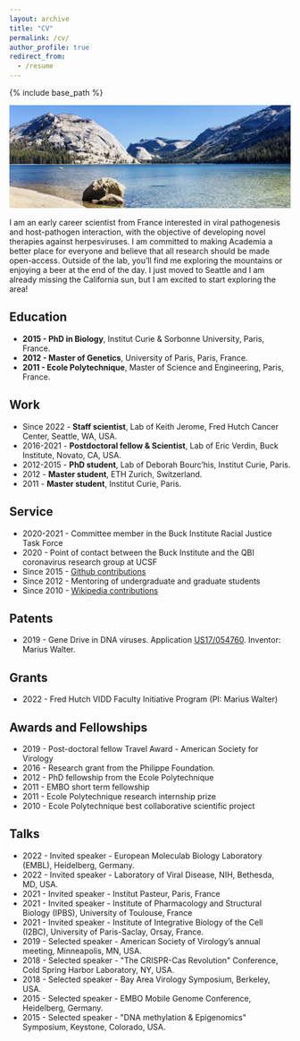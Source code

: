 ```yaml
---
layout: archive
title: "CV"
permalink: /cv/
author_profile: true
redirect_from:
  - /resume
---
```


{% include base_path %}

![GD](/images/Yosemite.jpg)

I am an early career scientist from France interested in viral pathogenesis and host-pathogen interaction, with the objective of developing novel therapies against herpesviruses. I am committed to making Academia a better place for everyone and believe that all research should be made open-access.
Outside of the lab, you’ll find me exploring the mountains or enjoying a beer at the end of the day. I just moved to Seattle and I am already missing the California sun, but I am excited to start exploring the area!

## Education
* **2015 - PhD in Biology**, Institut Curie & Sorbonne University, Paris, France.
* **2012 - Master of Genetics**,	University of Paris, Paris, France.
* **2011 - Ecole Polytechnique**,		Master of Science and Engineering, Paris, France.		

## Work
* Since 2022 -  **Staff scientist**, Lab of Keith Jerome, Fred Hutch Cancer Center, Seattle, WA, USA.
* 2016-2021 -  **Postdoctoral fellow & Scientist**, Lab of Eric Verdin, Buck Institute, Novato, CA, USA.
* 2012-2015 - **PhD student**, Lab of Deborah Bourc’his, Institut Curie, Paris.
* 2012 - **Master student**, ETH Zurich, Switzerland.
* 2011 - **Master student**, Institut Curie, Paris.

## Service
* 2020-2021 -	Committee member in the Buck Institute Racial Justice Task Force
* 2020 - Point of contact between the Buck Institute and the QBI coronavirus research group at UCSF
* Since 2015 - [Github contributions](https://github.com/mariuswalter)
* Since 2012 -	Mentoring of undergraduate and graduate students
* Since 2010 -	[Wikipedia contributions](https://commons.wikimedia.org/wiki/Special:ListFiles?limit=50&user=Mariuswalter)

## Patents
* 2019 - Gene Drive in DNA viruses. Application [US17/054760](https://patents.google.com/patent/US20210222150A1/en). Inventor: Marius Walter.

## Grants
* 2022 - Fred Hutch VIDD Faculty Initiative Program (PI: Marius Walter) 

## Awards and Fellowships
* 2019 - Post-doctoral fellow Travel Award - American Society for Virology
* 2016 - Research grant from the Philippe Foundation.
* 2012 - PhD fellowship from the Ecole Polytechnique
* 2011 - EMBO short term fellowship
* 2011 - Ecole Polytechnique research internship prize
* 2010 - Ecole Polytechnique best collaborative scientific project

## Talks
* 2022 -  Invited speaker - European Moleculab Biology Laboratory (EMBL), Heidelberg, Germany.
* 2022 -  Invited speaker - Laboratory of Viral Disease, NIH, Bethesda, MD, USA.
* 2021 -	Invited speaker -	Institut Pasteur, Paris, France
* 2021 -	Invited speaker -	Institute of Pharmacology and Structural Biology (IPBS), University of Toulouse, France
* 2021 -	Invited speaker - Institute of Integrative Biology of the Cell (I2BC), University of Paris-Saclay, Orsay, France.
* 2019 -	Selected speaker -	American Society of Virology’s annual meeting, Minneapolis, MN, USA.
* 2018 -	Selected speaker -	"The CRISPR-Cas Revolution" Conference, Cold Spring Harbor Laboratory, NY, USA.
* 2018 -	Selected speaker -	Bay Area Virology Symposium, Berkeley, USA.
* 2015 -	Selected speaker -	EMBO Mobile Genome Conference, Heidelberg, Germany.
* 2015 -	Selected speaker - "DNA methylation & Epigenomics" Symposium, Keystone, Colorado, USA.
